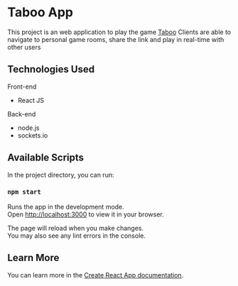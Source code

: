 # Taboo App

This project is an web application to play the game [Taboo](https://en.wikipedia.org/wiki/Taboo_(game)) 
Clients are able to navigate to personal game rooms, share the link and play in real-time with other users

## Technologies Used

Front-end 
- React JS

Back-end
- node.js
- sockets.io

## Available Scripts

In the project directory, you can run:

### `npm start`

Runs the app in the development mode.\
Open [http://localhost:3000](http://localhost:3000) to view it in your browser.

The page will reload when you make changes.\
You may also see any lint errors in the console.

## Learn More

You can learn more in the [Create React App documentation](https://facebook.github.io/create-react-app/docs/getting-started).




